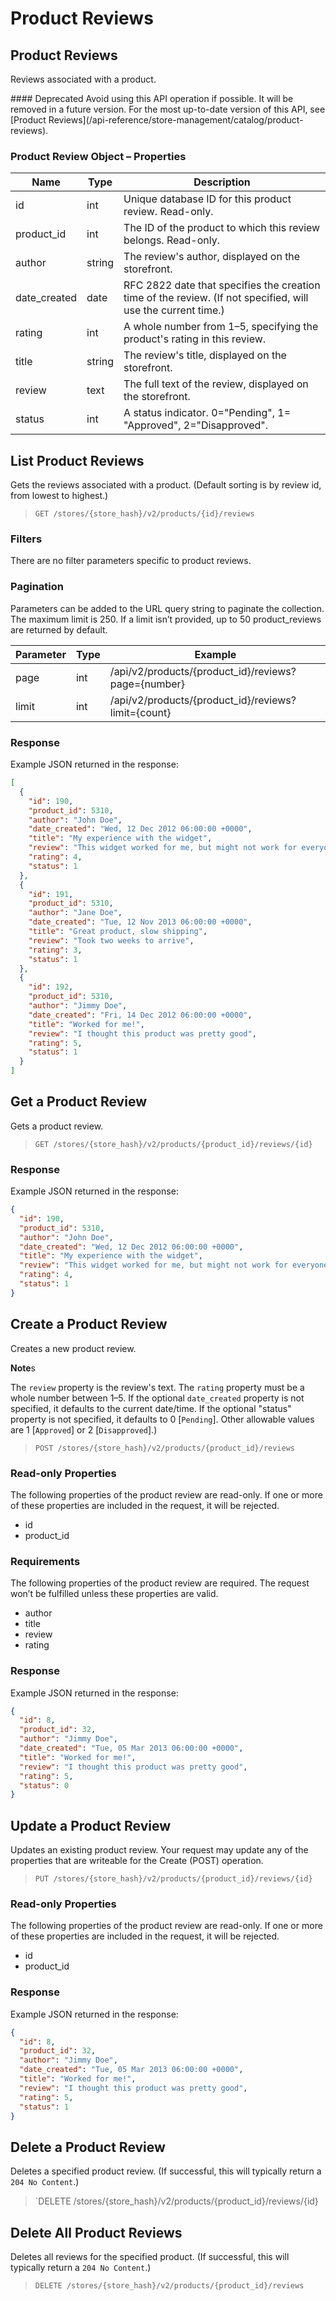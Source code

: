 # Product Reviews

 

## Product Reviews 

Reviews associated with a product.

<Callout type="warning">
  #### Deprecated
  Avoid using this API operation if possible. It will be removed in a future version.
  For the most up-to-date version of this API, see [Product Reviews](/api-reference/store-management/catalog/product-reviews).
</Callout>

### Product Review Object – Properties 

| Name | Type | Description |
|-|-|-|
| id | int | Unique database ID for this product review. Read-only. |
| product_id | int | The ID of the product to which this review belongs. Read-only. |
| author | string | The review's author, displayed on the storefront. |
| date_created | date | RFC 2822 date that specifies the creation time of the review. (If not specified, will use the current time.) |
| rating | int | A whole number from 1–5, specifying the product's rating in this review. |
| title | string | The review's title, displayed on the storefront. |
| review | text | The full text of the review, displayed on the storefront. |
| status | int | A status indicator. 0="Pending", 1= "Approved", 2="Disapproved". |

## List Product Reviews 

Gets the reviews associated with a product. (Default sorting is by review id, from lowest to highest.)

>`GET /stores/{store_hash}/v2/products/{id}/reviews`

### Filters 

There are no filter parameters specific to product reviews. 

### Pagination 

Parameters can be added to the URL query string to paginate the collection. The maximum limit is 250. If a limit isn’t provided, up to 50 product_reviews are returned by default.

| Parameter | Type | Example |
|-|-|-|
| page | int | /api/v2/products/{product_id}/reviews?page={number} |
| limit | int | /api/v2/products/{product_id}/reviews?limit={count} |

### Response 

Example JSON returned in the response:

```json showLineNumbers
[
  {
    "id": 190,
    "product_id": 5310,
    "author": "John Doe",
    "date_created": "Wed, 12 Dec 2012 06:00:00 +0000",
    "title": "My experience with the widget",
    "review": "This widget worked for me, but might not work for everyone.",
    "rating": 4,
    "status": 1
  },
  {
    "id": 191,
    "product_id": 5310,
    "author": "Jane Doe",
    "date_created": "Tue, 12 Nov 2013 06:00:00 +0000",
    "title": "Great product, slow shipping",
    "review": "Took two weeks to arrive",
    "rating": 3,
    "status": 1
  },
  {
    "id": 192,
    "product_id": 5310,
    "author": "Jimmy Doe",
    "date_created": "Fri, 14 Dec 2012 06:00:00 +0000",
    "title": "Worked for me!",
    "review": "I thought this product was pretty good",
    "rating": 5,
    "status": 1
  }
]
```

## Get a Product Review 

Gets a product review.

>`GET /stores/{store_hash}/v2/products/{product_id}/reviews/{id}`

### Response 

Example JSON returned in the response:

```json showLineNumbers
{
  "id": 190,
  "product_id": 5310,
  "author": "John Doe",
  "date_created": "Wed, 12 Dec 2012 06:00:00 +0000",
  "title": "My experience with the widget",
  "review": "This widget worked for me, but might not work for everyone.",
  "rating": 4,
  "status": 1
}
```

## Create a Product Review 

Creates a new product review. 

**Note**s 

The `review` property is the review's text. The `rating` property must be a whole number between 1–5. If the optional `date_created` property is not specified, it defaults to the current date/time. If the optional "status" property is not specified, it defaults to 0 [`Pending`]. Other allowable values are 1 [`Approved`] or 2 [`Disapproved`].)

>`POST /stores/{store_hash}/v2/products/{product_id}/reviews`

### Read-only Properties 

The following properties of the product review are read-only. If one or more of these properties are included in the request, it will be rejected.

*   id
*   product_id

### Requirements 

The following properties of the product review are required. The request won’t be fulfilled unless these properties are valid.

*   author
*   title
*   review
*   rating

### Response 

Example JSON returned in the response:

```json showLineNumbers
{
  "id": 8,
  "product_id": 32,
  "author": "Jimmy Doe",
  "date_created": "Tue, 05 Mar 2013 06:00:00 +0000",
  "title": "Worked for me!",
  "review": "I thought this product was pretty good",
  "rating": 5,
  "status": 0
}
```

## Update a Product Review 

Updates an existing product review. Your request may update any of the properties that are writeable for the Create (POST) operation.

>`PUT /stores/{store_hash}/v2/products/{product_id}/reviews/{id}`

### Read-only Properties 

The following properties of the product review are read-only. If one or more of these properties are included in the request, it will be rejected.

*   id
*   product_id

### Response 

Example JSON returned in the response:

```json showLineNumbers
{
  "id": 8,
  "product_id": 32,
  "author": "Jimmy Doe",
  "date_created": "Tue, 05 Mar 2013 06:00:00 +0000",
  "title": "Worked for me!",
  "review": "I thought this product was pretty good",
  "rating": 5,
  "status": 1
}
```

## Delete a Product Review 

Deletes a specified product review. (If successful, this will typically return a `204 No Content`.)

>`DELETE /stores/{store_hash}/v2/products/{product_id}/reviews/{id}

## Delete All Product Reviews 

Deletes all reviews for the specified product. (If successful, this will typically return a `204 No Content`.)

>`DELETE /stores/{store_hash}/v2/products/{product_id}/reviews`

